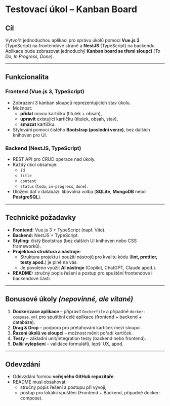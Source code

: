 # Testovací úkol – Kanban Board

## Cíl
Vytvořit jednoduchou aplikaci pro správu úkolů pomocí **Vue.js 3** (TypeScript) na frontendové straně a **NestJS** (TypeScript) na backendu.  
Aplikace bude zobrazovat jednoduchý **Kanban board se třemi sloupci** (*To Do*, *In Progress*, *Done*).  

---

## Funkcionalita

### Frontend (Vue.js 3, TypeScript)
- Zobrazení 3 kanban sloupců reprezentujících stav úkolu.  
- Možnost:  
  - **přidat** novou kartičku (titulek + obsah),  
  - **upravit** existující kartičku (titulek, obsah, stav),  
  - **smazat** kartičku.  
- Stylování pomocí čistého **Bootstrap (poslední verze)**, bez dalších knihoven pro UI.  

### Backend (NestJS, TypeScript)
- REST API pro CRUD operace nad úkoly.  
- Každý úkol obsahuje:  
  - `id`  
  - `title`  
  - `content`  
  - `status` (`todo`, `in-progress`, `done`).  
- Uložení dat v databázi: libovolná volba (**SQLite**, **MongoDB** nebo **PostgreSQL**).  

---

## Technické požadavky
- **Frontend:** Vue.js 3 + TypeScript (např. Vite).  
- **Backend:** NestJS + TypeScript.  
- **Styling:** čistý Bootstrap (bez dalších UI knihoven nebo CSS frameworků).  
- **Projektová struktura a nástroje:**  
  - Struktura projektu i použití nástrojů pro kvalitu kódu (**lint, prettier, testy apod.**) je plně na vás.  
  - Je povoleno využít **AI nástroje** (Copilot, ChatGPT, Claude apod.).  
- **README:** stručný popis řešení a postup pro spuštění frontendové i backendové části.  

---

## Bonusové úkoly *(nepovinné, ale vítané)*
1. **Dockerizace aplikace** – připravit `Dockerfile` a případně `docker-compose.yml` pro spuštění celé aplikace (frontend + backend + databáze).  
2. **Drag & Drop** – podpora pro přetahování kartiček mezi sloupci.  
3. **Řazení úkolů ve sloupci** – možnost měnit pořadí kartiček.  
4. **Testy** – základní unit/integration testy (backend nebo frontend).  
5. **Další vylepšení** – validace formulářů, lepší UX, apod.  

---

## Odevzdání
- Odevzdání formou **veřejného GitHub repozitáře**.  
- README musí obsahovat:  
  - stručný popis řešení a postupu při vývoji,  
  - postup pro lokální spuštění (Frontend + Backend, případně docker-compose).  
